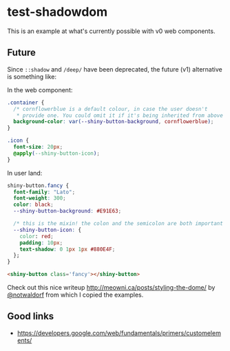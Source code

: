 # test-shadowdom

This is an example at what's currently possible with v0 web components.

## Future 

Since `::shadow` and `/deep/` have been deprecated, the future (v1) alternative
is something like:

In the web component:
```css
.container {
  /* cornflowerblue is a default colour, in case the user doesn't
   * provide one. You could omit it if it's being inherited from above */
  background-color: var(--shiny-button-background, cornflowerblue);
}

.icon {
  font-size: 20px;
  @apply(--shiny-button-icon);
}
```

In user land:
```css
shiny-button.fancy {
  font-family: "Lato";
  font-weight: 300;
  color: black;
  --shiny-button-background: #E91E63;

  /* this is the mixin! the colon and the semicolon are both important */
  --shiny-button-icon: {
    color: red;
    padding: 10px;
    text-shadow: 0 1px 1px #880E4F;
  };
}
```

```html
<shiny-button class='fancy'></shiny-button>
```

Check out this nice writeup http://meowni.ca/posts/styling-the-dome/ by [@notwaldorf](https://twitter.com/notwaldorf)
from which I copied the examples.

## Good links

- https://developers.google.com/web/fundamentals/primers/customelements/
